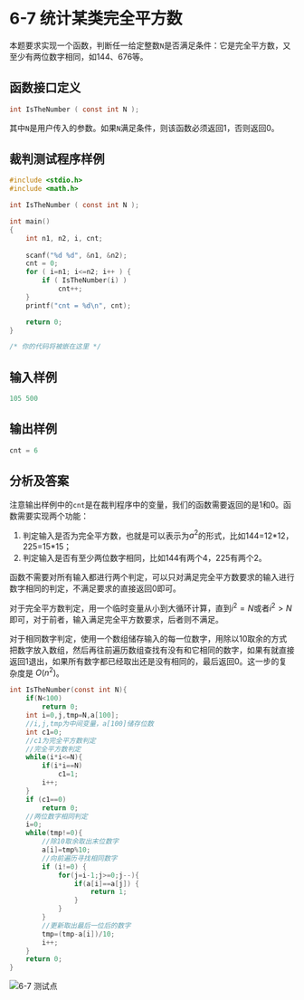 # 6-7 统计某类完全平方数

本题要求实现一个函数，判断任一给定整数`N`是否满足条件：它是完全平方数，又至少有两位数字相同，如144、676等。

## 函数接口定义

```c
int IsTheNumber ( const int N );
```

其中`N`是用户传入的参数。如果`N`满足条件，则该函数必须返回1，否则返回0。

## 裁判测试程序样例

```c
#include <stdio.h>
#include <math.h>

int IsTheNumber ( const int N );

int main()
{
    int n1, n2, i, cnt;
    
    scanf("%d %d", &n1, &n2);
    cnt = 0;
    for ( i=n1; i<=n2; i++ ) {
        if ( IsTheNumber(i) )
            cnt++;
    }
    printf("cnt = %d\n", cnt);

    return 0;
}

/* 你的代码将被嵌在这里 */
```

## 输入样例

```c
105 500
```

## 输出样例

```c
cnt = 6
```

## 分析及答案

注意输出样例中的`cnt`是在裁判程序中的变量，我们的函数需要返回的是1和0。函数需要实现两个功能：

1. 判定输入是否为完全平方数，也就是可以表示为$a^2$的形式，比如144=12\*12，225=15\*15；
2. 判定输入是否有至少两位数字相同，比如144有两个4，225有两个2。

函数不需要对所有输入都进行两个判定，可以只对满足完全平方数要求的输入进行数字相同的判定，不满足要求的直接返回0即可。

对于完全平方数判定，用一个临时变量从小到大循环计算，直到$i^2=N$或者$i^2>N$即可，对于前者，输入满足完全平方数要求，后者则不满足。

对于相同数字判定，使用一个数组储存输入的每一位数字，用除以10取余的方式把数字放入数组，然后再往前遍历数组查找有没有和它相同的数字，如果有就直接返回1退出，如果所有数字都已经取出还是没有相同的，最后返回0。这一步的复杂度是 $O(n^2)$。

```c
int IsTheNumber(const int N){
    if(N<100)
        return 0;
    int i=0,j,tmp=N,a[100];
    //i,j,tmp为中间变量，a[100]储存位数
    int c1=0;
    //c1为完全平方数判定
    //完全平方数判定
    while(i*i<=N){
        if(i*i==N)
            c1=1;
        i++;
    }
    if (c1==0)
        return 0;
    //两位数字相同判定
    i=0;
    while(tmp!=0){
        //除10取余取出末位数字
        a[i]=tmp%10;
        //向前遍历寻找相同数字
        if (i!=0) {
            for(j=i-1;j>=0;j--){
                if(a[i]==a[j]) {
                    return 1;
                }
            }
        }
        //更新取出最后一位后的数字
        tmp=(tmp-a[i])/10;
        i++;
    }
    return 0;
}
```

![6-7 测试点](https://picb.waku.icu/picb/2024/05/11/202405110933534.png)